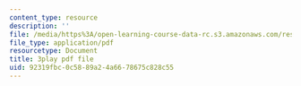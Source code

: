 ```yaml
---
content_type: resource
description: ''
file: /media/https%3A/open-learning-course-data-rc.s3.amazonaws.com/res-tll-004-stem-concept-videos-fall-2013/92319fbc0c5889a24a6678675c828c55_3gxNrc_EEN8.pdf
file_type: application/pdf
resourcetype: Document
title: 3play pdf file
uid: 92319fbc-0c58-89a2-4a66-78675c828c55
---
```

